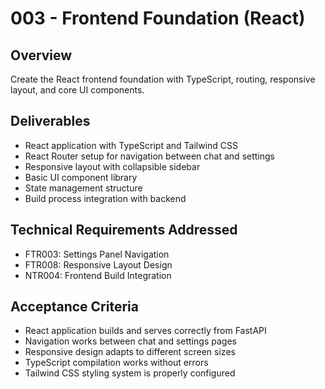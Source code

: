 # 003 - Frontend Foundation (React)

## Overview
Create the React frontend foundation with TypeScript, routing, responsive layout, and core UI components.

## Deliverables
- React application with TypeScript and Tailwind CSS
- React Router setup for navigation between chat and settings
- Responsive layout with collapsible sidebar
- Basic UI component library
- State management structure
- Build process integration with backend

## Technical Requirements Addressed
- FTR003: Settings Panel Navigation
- FTR008: Responsive Layout Design
- NTR004: Frontend Build Integration

## Acceptance Criteria
- React application builds and serves correctly from FastAPI
- Navigation works between chat and settings pages
- Responsive design adapts to different screen sizes
- TypeScript compilation works without errors
- Tailwind CSS styling system is properly configured